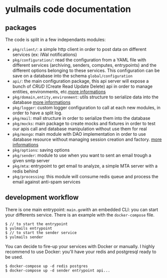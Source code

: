 # yulmails code documentation

## packages

The code is split in a few independants modules: 

* `pkg/client/`: a simple http client in order to post data on different services (ex: iWal notifications)
* `pkg/configuration/`: read the configuration from a YAML file with different services (archiving, senders, computes, entrypoints) and the different options belonging to these services. This configuration can be save on a database into the schema `global/configuration`
* `api/`: the main configuration package, this api server will expose a bunch of *CRUD* (Create Read Update Delete) api in order to manage entities, environments, etc.[more informations](./modules/api.md) 
* `pkg/domain,entity,environment`: utils structure to serialize data into the database [more informations](./modules/domain-entity-environment.md)
* `pkg/logger`: custom logger configuration to call at each new modules, in order to have a split log.
* `pkg/mail`: mail structure in order to serialize them into the database
* `pkg/mocks`: main package to create mocks and fixtures in order to test our apis call and database manipulation without use them for real
* `pkg/mongo`: main module with DAO implementation in order to use database resource without managing session creation and factory. [more informations](./modules/mongo.md)
* `pkg/options`: saving options 
* `pkg/sender`: module to use when you want to sent an email trough a given smtp server
* `pkg/mta`: entrypoint to get email to analyze, a simple MTA server with a redis behind
* `pkg/processing`: this module will consume redis queue and process the email against anti-spam services

## development workflow

There is one main entrypoint: `main.go`with an embedded CLI: you can start your differents service.
There is an example with the `docker-compose` file.

```shell
$ // to start the entrypoint
$ yulmails entrypoint 
$ // to start the sender service
$ yulmails sender
```

You can decide to fire-up your services with Docker or manually. I highly recommend to use Docker: you'll have your redis and postgresql ready to be used. 

```
$ docker-compose up -d redis postgres
$ docker-compose up -d sender entrypoint api...
```